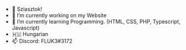 - 👋 Sziasztok! 
- 🔭 I’m currently working on my Website
- 🌱  I’m currently learning Programming. (HTML, CSS, PHP, Typescript, Javascript)
- 🇭🇺 Hungarian
- 📫 Discord: FLUK3#3172
